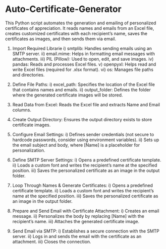 # Auto-Certificate-Generator
This Python script automates the generation and emailing of personalized certificates of appreciation. It reads names and emails from an Excel file, creates customized certificates with each recipient’s name, saves the certificates as images, and then sends them via email.

1. Import Required Librarie
    i) smtplib: Handles sending emails using an SMTP server.
    ii) email.mime: Helps in formatting email messages with attachments.
    iii) PIL (Pillow): Used to open, edit, and save images.
    iv) pandas: Reads and processes Excel files.
    v) openpyxl: Helps read and write Excel files (required for .xlsx format).
    vi) os: Manages file paths and directories.

2. Define File Paths:
     i) excel_path: Specifies the location of the Excel file that contains names and emails.
     ii) output_folder: Defines the folder where the generated certificate images will be stored.

3. Read Data from Excel:
    Reads the Excel file and extracts Name and Email columns.

4. Create Output Directory:
    Ensures the output directory exists to store certificate images.

5. Configure Email Settings:
   i) Defines sender credentials (not secure to hardcode passwords, consider using environment variables).
   ii) Sets up the email subject and body, where [Name] is a placeholder for personalization.

6. Define SMTP Server Settings:
   i) Opens a predefined certificate template.
   ii) Loads a custom font and writes the recipient’s name at the specified position.
   iii) Saves the personalized certificate as an image in the output folder.

7. Loop Through Names & Generate Certificates:
      i) Opens a predefined certificate template.
      ii) Loads a custom font and writes the recipient’s name at the specified position.
      iii) Saves the personalized certificate as an image in the output folder.

8. Prepare and Send Email with Certificate Attachment:
   i) Creates an email message.
   ii) Personalizes the body by replacing [Name] with the recipient’s name.
   iii) Attaches the generated certificate image.

9. Send Email via SMTP:
      i) Establishes a secure connection with the SMTP server.
      ii) Logs in and sends the email with the certificate as an attachment.
      iii) Closes the connection.
